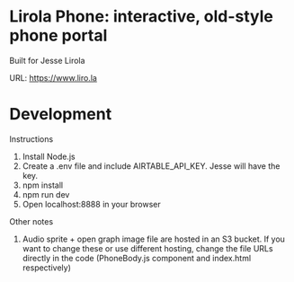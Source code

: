 # Lirola Phone: interactive, old-style phone portal

Built for Jesse Lirola

URL: https://www.liro.la

# Development

Instructions
1. Install Node.js
2. Create a .env file and include AIRTABLE_API_KEY. Jesse will have the key.
3. npm install
4. npm run dev
5. Open localhost:8888 in your browser

Other notes
1. Audio sprite + open graph image file are hosted in an S3 bucket. If you want to change these or use different hosting, change the file URLs directly in the code (PhoneBody.js component and index.html respectively)

